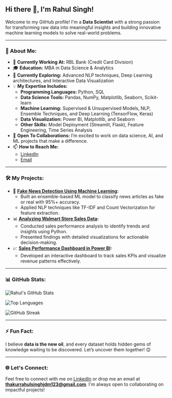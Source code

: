 ## Hi there 👋, I'm Rahul Singh!

Welcome to my GitHub profile! I'm a **Data Scientist** with a strong passion for transforming raw data into meaningful insights and building innovative machine learning models to solve real-world problems.

---

### 🌟 About Me:
- 🔭 **Currently Working At:** RBL Bank (Credit Card Division)
- 🎓 **Education:** MBA in Data Science & Analytics
- 🌱 **Currently Exploring:** Advanced NLP techniques, Deep Learning architectures, and Interactive Data Visualization
- 💡 **My Expertise Includes:**
  - **Programming Languages:** Python, SQL
  - **Data Science Tools:** Pandas, NumPy, Matplotlib, Seaborn, Scikit-learn
  - **Machine Learning:** Supervised & Unsupervised Models, NLP, Ensemble Techniques, and Deep Learning (TensorFlow, Keras)
  - **Data Visualization:** Power BI, Matplotlib, and Seaborn
  - **Other Skills:** Model Deployment (Streamlit, Flask), Feature Engineering, Time Series Analysis
- 🤝 **Open To Collaborations:** I’m excited to work on data science, AI, and ML projects that make a difference.
- 📫 **How to Reach Me:** 
  - [LinkedIn](https://www.linkedin.com/in/rahul-singh-583a3619b/)
  - [Email](mailto:thakurrahulsinghjdm123@gmail.com)

---

### 🛠️ My Projects:
- 🚀 **[Fake News Detection Using Machine Learning](https://github.com/RahulSingh8080/Fake-News-Prediction-using-Machine-Learning):**
   - Built an ensemble-based ML model to classify news articles as fake or real with 95%+ accuracy.
   - Applied NLP techniques like TF-IDF and Count Vectorization for feature extraction.
- 📊 **[Analyzing Walmart Store Sales Data](https://github.com/RahulSingh8080/Analyzing-Walmart-Store-Sales-Data):**
   - Conducted sales performance analysis to identify trends and insights using Python.
   - Presented findings with detailed visualizations for actionable decision-making.
- 📈 **[Sales Performance Dashboard in Power BI](https://github.com/RahulSingh8080/Sales-Performance-Analysis-Dashboard_Power-BI):**
   - Developed an interactive dashboard to track sales KPIs and visualize revenue patterns effectively.

---

### 📊 GitHub Stats:
![Rahul's GitHub Stats](https://github-readme-stats.vercel.app/api?username=RahulSingh8080&show_icons=true&theme=radical&count_private=true&hide=stars,issues)

![Top Languages](https://github-readme-stats.vercel.app/api/top-langs/?username=RahulSingh8080&layout=compact&theme=radical&langs_count=8)

![GitHub Streak](https://github-readme-streak-stats.herokuapp.com/?user=RahulSingh8080&theme=radical)

---

### ⚡ Fun Fact:
I believe **data is the new oil**, and every dataset holds hidden gems of knowledge waiting to be discovered. Let’s uncover them together! 😊

---

### 🌐 Let's Connect:
Feel free to connect with me on [LinkedIn](https://www.linkedin.com/in/rahul-singh-583a3619b/) or drop me an email at **[thakurrahulsinghjdm123@gmail.com](mailto:thakurrahulsinghjdm123@gmail.com)**. I'm always open to collaborating on impactful projects!

